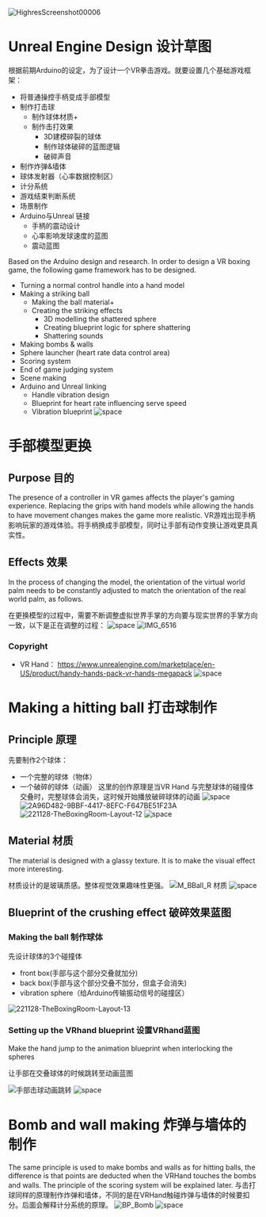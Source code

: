 
![HighresScreenshot00006](https://user-images.githubusercontent.com/92038037/204267343-8dc7fa2e-ec81-4e8c-876e-aee93d874e13.png)

# Unreal Engine Design 设计草图

根据前期Arduino的设定，为了设计一个VR拳击游戏。就要设置几个基础游戏框架：
- 将普通操控手柄变成手部模型
- 制作打击球
  - 制作球体材质+
  - 制作击打效果
    - 3D建模碎裂的球体
    - 制作球体破碎的蓝图逻辑
    - 破碎声音
- 制作炸弹&墙体
- 球体发射器（心率数据控制区）
- 计分系统
- 游戏结束判断系统
- 场景制作
- Arduino与Unreal 链接
  - 手柄的震动设计
  - 心率影响发球速度的蓝图
  - 震动蓝图

Based on the Arduino design and research. In order to design a VR boxing game, the following game framework has to be designed.
- Turning a normal control handle into a hand model
- Making a striking ball
  - Making the ball material+
  - Creating the striking effects
    - 3D modelling the shattered sphere
    - Creating blueprint logic for sphere shattering
    - Shattering sounds
- Making bombs & walls
- Sphere launcher (heart rate data control area)
- Scoring system
- End of game judging system
- Scene making
- Arduino and Unreal linking
  - Handle vibration design
  - Blueprint for heart rate influencing serve speed
  - Vibration blueprint
![space](https://user-images.githubusercontent.com/92038037/204270709-a69fe2d9-c077-492d-9d18-c3c3fbbc4617.png)

# 手部模型更换
## Purpose 目的 
The presence of a controller in VR games affects the player's gaming experience. Replacing the grips with hand models while allowing the hands to have movement changes makes the game more realistic.
VR游戏出现手柄影响玩家的游戏体验。将手柄换成手部模型，同时让手部有动作变换让游戏更具真实性。

## Effects 效果
In the process of changing the model, the orientation of the virtual world palm needs to be constantly adjusted to match the orientation of the real world palm, as follows.

在更换模型的过程中，需要不断调整虚拟世界手掌的方向要与现实世界的手掌方向一致，以下是正在调整的过程：
![space](https://user-images.githubusercontent.com/92038037/204270709-a69fe2d9-c077-492d-9d18-c3c3fbbc4617.png)
![IMG_6516](https://user-images.githubusercontent.com/92038037/204267824-a56b0827-c282-4223-a915-a03575222797.jpg)

### Copyright
- VR Hand： https://www.unrealengine.com/marketplace/en-US/product/handy-hands-pack-vr-hands-megapack
![space](https://user-images.githubusercontent.com/92038037/204270709-a69fe2d9-c077-492d-9d18-c3c3fbbc4617.png)
# Making a hitting ball 打击球制作
## Principle 原理
先要制作2个球体：
- 一个完整的球体（物体）
- 一个破碎的球体（动画）
这里的创作原理是当VR Hand 与完整球体的碰撞体交叠时，完整球体会消失，这时候开始播放破碎球体的动画
![space](https://user-images.githubusercontent.com/92038037/204270709-a69fe2d9-c077-492d-9d18-c3c3fbbc4617.png)
![2A96D482-9BBF-4417-8EFC-F647BE51F23A](https://user-images.githubusercontent.com/92038037/204269564-dd829f71-24e9-491f-8b3b-e48b793f8620.png)
![221128-TheBoxingRoom-Layout-12](https://user-images.githubusercontent.com/92038037/204270611-66b04332-1418-4189-9bf8-c0c963e6e478.png)
![space](https://user-images.githubusercontent.com/92038037/204270709-a69fe2d9-c077-492d-9d18-c3c3fbbc4617.png)
## Material 材质
The material is designed with a glassy texture. It is to make the visual effect more interesting.

材质设计的是玻璃质感。整体视觉效果趣味性更强。
![M_BBall_R 材质](https://user-images.githubusercontent.com/92038037/204271185-52093188-3d7d-41b9-be9b-1536d6e182cc.png)
![space](https://user-images.githubusercontent.com/92038037/204270709-a69fe2d9-c077-492d-9d18-c3c3fbbc4617.png)

## Blueprint of the crushing effect 破碎效果蓝图
### Making the ball 制作球体
先设计球体的3个碰撞体
- front box(手部与这个部分交叠就加分)
- back box(手部与这个部分交叠不加分，但盒子会消失)
- vibration sphere（给Arduino传输振动信号的碰撞区）

![221128-TheBoxingRoom-Layout-13](https://user-images.githubusercontent.com/92038037/204273267-602286bb-bc14-4854-9aff-722f45b179dc.png)
### Setting up the VRhand blueprint 设置VRhand蓝图
Make the hand jump to the animation blueprint when interlocking the spheres

让手部在交叠球体的时候跳转至动画蓝图

![手部击球动画跳转](https://user-images.githubusercontent.com/92038037/204273798-f1117358-14a0-4763-b026-48a648d64f7a.png)
![space](https://user-images.githubusercontent.com/92038037/204270709-a69fe2d9-c077-492d-9d18-c3c3fbbc4617.png)

# Bomb and wall making 炸弹与墙体的制作
The same principle is used to make bombs and walls as for hitting balls, the difference is that points are deducted when the VRHand touches the bombs and walls. The principle of the scoring system will be explained later.
与击打球同样的原理制作炸弹和墙体，不同的是在VRHand触碰炸弹与墙体的时候要扣分。后面会解释计分系统的原理。
![BP_Bomb](https://user-images.githubusercontent.com/92038037/204274618-8211ccc2-3a8b-4e11-a945-bd3b84c47811.png)
![space](https://user-images.githubusercontent.com/92038037/204270709-a69fe2d9-c077-492d-9d18-c3c3fbbc4617.png)
